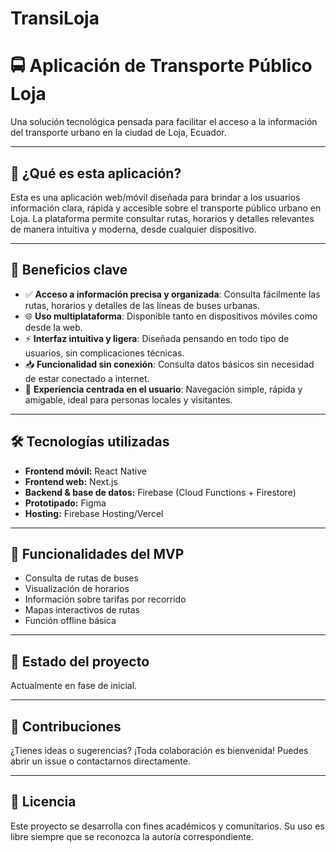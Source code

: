 # TransiLoja

# 🚍 Aplicación de Transporte Público Loja

Una solución tecnológica pensada para facilitar el acceso a la información del transporte urbano en la ciudad de Loja, Ecuador.

---

## 📱 ¿Qué es esta aplicación?

Esta es una aplicación web/móvil diseñada para brindar a los usuarios información clara, rápida y accesible sobre el transporte público urbano en Loja. La plataforma permite consultar rutas, horarios y detalles relevantes de manera intuitiva y moderna, desde cualquier dispositivo.

---

## 🌟 Beneficios clave

- ✅ **Acceso a información precisa y organizada**: Consulta fácilmente las rutas, horarios y detalles de las líneas de buses urbanas.
- 🌐 **Uso multiplataforma**: Disponible tanto en dispositivos móviles como desde la web.
- ⚡ **Interfaz intuitiva y ligera**: Diseñada pensando en todo tipo de usuarios, sin complicaciones técnicas.
- 📥 **Funcionalidad sin conexión**: Consulta datos básicos sin necesidad de estar conectado a internet.
- 🧭 **Experiencia centrada en el usuario**: Navegación simple, rápida y amigable, ideal para personas locales y visitantes.

---

## 🛠️ Tecnologías utilizadas

- **Frontend móvil:** React Native  
- **Frontend web:** Next.js  
- **Backend & base de datos:** Firebase (Cloud Functions + Firestore)  
- **Prototipado:** Figma  
- **Hosting:** Firebase Hosting/Vercel

---

## 🚧 Funcionalidades del MVP

- Consulta de rutas de buses
- Visualización de horarios
- Información sobre tarifas por recorrido
- Mapas interactivos de rutas
- Función offline básica

---

## 📌 Estado del proyecto

Actualmente en fase de inicial.

---

## 🤝 Contribuciones

¿Tienes ideas o sugerencias? ¡Toda colaboración es bienvenida! Puedes abrir un issue o contactarnos directamente.

---

## 📄 Licencia

Este proyecto se desarrolla con fines académicos y comunitarios. Su uso es libre siempre que se reconozca la autoría correspondiente.

